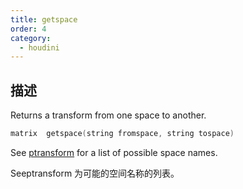 ```yaml
---
title: getspace
order: 4
category:
  - houdini
---
```

    
## 描述

Returns a transform from one space to another.

```c
matrix  getspace(string fromspace, string tospace)
```

See [ptransform](ptransform.html "Transforms a vector from one space to
another.") for a list of possible space names.

Seeptransform 为可能的空间名称的列表。
